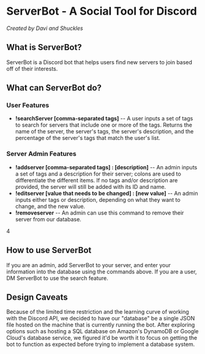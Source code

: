 <h1>ServerBot - A Social Tool for Discord</h1>

<i>Created by Davi and Shuckles</i>

<h2>What is ServerBot?</h2>
<p>
  ServerBot is a Discord bot that helps users find new servers to join based off of their interests.
</p>

<h2>What can ServerBot do?</h2>
  <h3>User Features</h3>
  <ul>
  <li> <b>!searchServer [comma-separated tags]</b> -- A user inputs a set of tags to search for servers that include one or more of the tags.  Returns the name of the server, the server's tags, the server's description, and the percentage of the server's tags that match the user's list.</li>
  </ul>
  <h3>Server Admin Features</h3>
  <ul>
  <li><b>!addserver [comma-separated tags] : [description]</b> -- An admin inputs a set of tags and a description for their server; colons are used to differentiate the different items. If no tags and/or description are provided, the server will still be added with its ID and name. </li>
  <li><b>!editserver [value that needs to be changed] : [new value]</b> -- An admin inputs either tags or description, depending on what they want to change, and the new value. </li>
  <li><b>!removeserver</b> -- An admin can use this command to remove their server from our database. </li>
  </ul>4

<h2>How to use ServerBot</h2>
<p>
  If you are an admin, add ServerBot to your server, and enter your information into the database using the commands above. If you are a user, DM ServerBot to use the search feature.
<p>

  <h2>Design Caveats</h2>
  <p>Because of the limited time restriction and the learning curve of working with the Discord API, we decided to have our "database" be a single JSON file hosted on the machine that is currently running the bot. After exploring options such as hosting a SQL database on Amazon's DynamoDB or Google Cloud's database service, we figured it'd be worth it to focus on getting the bot to function as expected before trying to implement a database system. </p>
